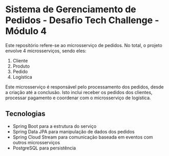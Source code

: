 # Sistema de Gerenciamento de Pedidos - Desafio Tech Challenge - Módulo 4

Este repositório refere-se ao microsserviço de pedidos. No total, o projeto envolve 4 microsserviços, sendo eles:

1. Cliente
2. Produto
3. Pedido
4. Logística

Este microsserviço é responsável pelo processamento dos pedidos, desde a criação até a conclusão. Isto inclui receber os pedidos dos clientes, processar pagamento e coordenar com o microsserviço de logística.

## Tecnologias

* Spring Boot para a estrutura do serviço
* Spring Data JPA para manipulação de dados dos pedidos
* Spring Cloud Stream para comunicação baseada em eventos com outros microsserviços
* PostgreSQL para persistência 
